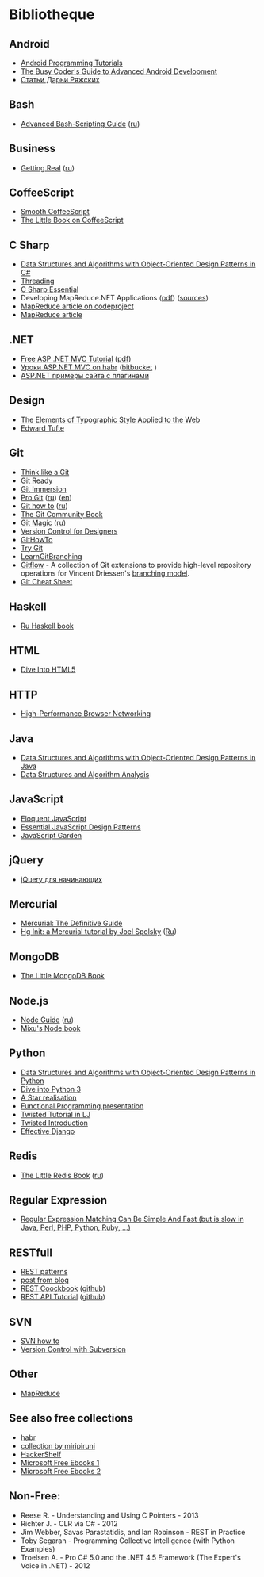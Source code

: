 # Bibliotheque

## Android
*   [Android Programming Tutorials](http://commonsware.com/AndTutorials/)
*   [The Busy Coder's Guide to Advanced Android Development](http://commonsware.com/AdvAndroid/)
*   [Статьи Дарьи Ряжских](http://darja.info/ru/articles)

## Bash
*   [Advanced Bash-Scripting Guide](http://tldp.org/LDP/abs/html/) ([ru](http://www.opennet.ru/docs/RUS/bash_scripting_guide/))

## Business
*   [Getting Real](http://gettingreal.37signals.com/) ([ru](http://gettingreal.37signals.com/GR_rus.php#ch01))

## CoffeeScript
*   [Smooth CoffeeScript](http://autotelicum.github.io/Smooth-CoffeeScript/interactive/interactive-coffeescript.html)
*   [The Little Book on CoffeeScript](http://arcturo.github.io/library/coffeescript/index.html)

## C Sharp
*   [Data Structures and Algorithms with Object-Oriented Design Patterns in C#](http://www.brpreiss.com/books/opus6/)
*   [Threading](http://www.albahari.com/threading/)
*   [C Sharp Essential](http://www.techotopia.com/index.php/C_Sharp_Essentials)
*   Developing MapReduce.NET Applications ([pdf](http://www.manjrasoft.com/download/2.0/MapReduceModel.pdf)) ([sources](http://manjrasoft.com/example-codes/MapReduceModel.zip))
*   [MapReduce article on codeproject](http://www.codeproject.com/Articles/524233/MapReduceplus-2fplusMapplusReductionplusStrategies)
*   [MapReduce article](http://www.developerzen.com/2009/05/06/introduction-to-mapreduce-for-net-developers/)

## .NET
*   [Free ASP .NET MVC Tutorial](http://weblogs.asp.net/scottgu/archive/2009/03/10/free-asp-net-mvc-ebook-tutorial.aspx)
([pdf](http://aspnetmvcbook.s3.amazonaws.com/aspnetmvc-nerdinner_v1.pdf))
*   [Уроки ASP.NET MVC on habr](http://habrahabr.ru/post/175999/) ([bitbucket](https://bitbucket.org/chernikov/lessons/src) )
*   [ASP.NET примеры сайта с плагинами](http://habrahabr.ru/post/202776/)

## Design
*   [The Elements of Typographic Style Applied to the Web](http://webtypography.net/toc/)
*   [Edward Tufte](http://edwardtufte.ru/)

## Git
*   [Think like a Git](http://think-like-a-git.net/)
*   [Git Ready](http://gitready.com/)
*   [Git Immersion](http://gitimmersion.com/)
*   [Pro Git](http://progit.org/book/) ([ru](http://git-scm.com/book/ru/)) ([en](http://git-scm.com/book))
*   [Git how to](http://githowto.com/) ([ru](http://githowto.com/ru))
*   [The Git Community Book](http://book.git-scm.com/)
*   [Git Magic](http://www-cs-students.stanford.edu/~blynn/gitmagic/) ([ru](http://www-cs-students.stanford.edu/~blynn/gitmagic/intl/ru/))
*   [Version Control for Designers](http://hoth.entp.com/output/git_for_designers.html)
*   [GitHowTo](http://githowto.com)
*   [Try Git](http://try.github.com)
*   [LearnGitBranching](http://pcottle.github.io/learnGitBranching/)
*   [Gitflow](https://github.com/nvie/gitflow) - A collection of Git extensions to provide high-level repository operations for Vincent Driessen's [branching model](http://nvie.com/git-model).
*   [Git Cheat Sheet](http://cheat.errtheblog.com/s/git)

## Haskell
*   [Ru Haskell book](http://anton-k.github.io/ru-haskell-book/book/home.html)

## HTML
*   [Dive Into HTML5](http://diveinto.html5doctor.com/)

## HTTP
*   [High-Performance Browser Networking](http://chimera.labs.oreilly.com/books/1230000000545/index.html)

## Java
*   [Data Structures and Algorithms with Object-Oriented Design Patterns in Java](http://www.brpreiss.com/books/opus5/)
*   [Data Structures and Algorithm Analysis](http://people.cs.vt.edu/~shaffer/Book/)

## JavaScript
*   [Eloquent JavaScript](http://eloquentjavascript.net/contents.html)
*   [Essential JavaScript Design Patterns](http://addyosmani.com/resources/essentialjsdesignpatterns/book/)
*   [JavaScript Garden](http://bonsaiden.github.io/JavaScript-Garden/)

## jQuery
*   [jQuery для начинающих](http://anton.shevchuk.name/jquery-book/)

## Mercurial
*   [Mercurial: The Definitive Guide](http://hgbook.red-bean.com/read/)
*   [Hg Init: a Mercurial tutorial by Joel Spolsky](http://hginit.com/) ([Ru](http://habrahabr.ru/post/108658/))

## MongoDB
*   [The Little MongoDB Book](http://jsman.ru/mongo-book/)

## Node.js
*   [Node Guide](http://nodeguide.com/) ([ru](http://nodeguide.ru/doc/dailyjs-nodepad/#))
*   [Mixu's Node book](http://book.mixu.net/node/)

## Python
*   [Data Structures and Algorithms with Object-Oriented Design Patterns in Python](http://www.brpreiss.com/books/opus7/)
*   [Dive into Python 3](http://www.diveinto.org/python3/)
*   [A Star realisation](http://scriptogr.am/jdp/post/pathfinding-with-python-graphs-and-a-star)
*   [Functional Programming presentation](http://kachayev.github.io/talks/uapycon2012/index.html#/)
*   [Twisted Tutorial in LJ](http://jcalderone.livejournal.com/tag/sixty%20seconds)
*   [Twisted Introduction](http://krondo.com/?page_id=1327)
*   [Effective Django](http://effectivedjango.com/)

## Redis
*   [The Little Redis Book](https://github.com/karlseguin/the-little-redis-book) ([ru](https://github.com/kondratovich/the-little-redis-book))

## Regular Expression
*   [Regular Expression Matching Can Be Simple And Fast
(but is slow in Java, Perl, PHP, Python, Ruby, ...) ](http://swtch.com/~rsc/regexp/regexp1.html)

## RESTfull
*   [REST patterns](http://restpatterns.org/)
*   [post from blog](http://blog.steveklabnik.com/posts/2011-08-07-some-people-understand-rest-and-http)
*   [REST Coockbook](http://restcookbook.com/) ([github](https://github.com/restcookbook/restcookbook))
*   [REST API Tutorial](http://www.restapitutorial.com/) ([github](https://github.com/tfredrich/RestApiTutorial.com))

## SVN
*   [SVN how to](http://svnhowto.com/)
*   [ Version Control with Subversion](http://svnbook.red-bean.com/index.en.html)

## Other
*   [MapReduce](https://www.usenix.org/legacy/events/osdi04/tech/full_papers/dean/dean.pdf)

## See also free collections
*   [habr](http://habrahabr.ru/post/191312/)
*   [collection by miripiruni](https://github.com/miripiruni/frontdesk)
*   [HackerShelf](http://hackershelf.com/browse/)
*   [Microsoft Free Ebooks 1](http://blogs.msdn.com/b/mssmallbiz/archive/2013/06/28/almost-150-free-microsoft-ebooks-covering-windows-7-windows-8-office-2010-office-2013-office-365-office-web-apps-windows-server-2012-windows-phone-7-windows-phone-8-sql-server-2008-sql-server-2012-sharepoint-server-2010-s.aspx)
*   [Microsoft Free Ebooks 2](http://blogs.msdn.com/b/mssmallbiz/archive/2013/06/18/huge-collection-of-free-microsoft-ebooks-for-you-including-office-office-365-sharepoint-sql-server-system-center-visual-studio-web-development-windows-windows-azure-and-windows-server.aspx)

## Non-Free:
*   Reese R. - Understanding and Using C Pointers - 2013
*   Richter J. - CLR via C# - 2012
*   Jim Webber, Savas Parastatidis, and Ian Robinson - REST in Practice
*   Toby Segaran - Programming Collective Intelligence (with Python Examples)
*   Troelsen A. - Pro C# 5.0 and the .NET 4.5 Framework (The Expert's Voice in .NET) - 2012
